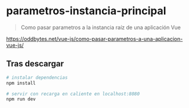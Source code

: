 # parametros-instancia-principal

> Como pasar parametros a la instancia raíz de una aplicación Vue

 https://oddbytes.net/vue-js/como-pasar-parametros-a-una-aplicacion-vue-js/

## Tras descargar

``` bash
# instalar dependencias
npm install

# servir con recarga en caliente en localhost:8080
npm run dev

```


